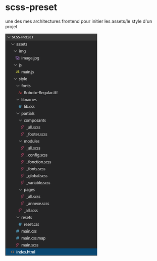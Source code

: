 # scss-preset
une des mes architectures frontend pour initier les assets/le style d'un projet

![Architecture](assets/img/arch.png)
